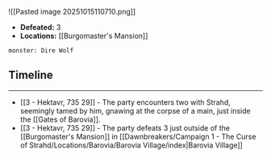 ![[Pasted image 20251015110710.png]]
* **Defeated:** 3
* **Locations:** [[Burgomaster's Mansion]]

```statblock
monster: Dire Wolf
```
## Timeline
---
* [[3 - Hektavr, 735 29]] - The party encounters two with Strahd, seemingly tamed by him, gnawing at the corpse of a main, just inside the [[Gates of Barovia]].
* [[3 - Hektavr, 735 29]] - The party defeats 3 just outside of the [[Burgomaster's Mansion]] in [[Dawnbreakers/Campaign 1 - The Curse of Strahd/Locations/Barovia/Barovia Village/index|Barovia Village]]
